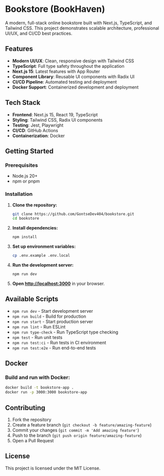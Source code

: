 # Bookstore (BookHaven)

A modern, full-stack online bookstore built with Next.js, TypeScript, and Tailwind CSS. This project demonstrates scalable architecture, professional UI/UX, and CI/CD best practices.

## Features

- **Modern UI/UX**: Clean, responsive design with Tailwind CSS
- **TypeScript**: Full type safety throughout the application
- **Next.js 15**: Latest features with App Router
- **Component Library**: Reusable UI components with Radix UI
- **CI/CD Pipeline**: Automated testing and deployment
- **Docker Support**: Containerized development and deployment

## Tech Stack

- **Frontend**: Next.js 15, React 19, TypeScript
- **Styling**: Tailwind CSS, Radix UI components
- **Testing**: Jest, Playwright
- **CI/CD**: GitHub Actions
- **Containerization**: Docker

## Getting Started

### Prerequisites

- Node.js 20+
- npm or pnpm

### Installation

1. **Clone the repository:**
   ```bash
   git clone https://github.com/GontseDev404/bookstore.git
   cd bookstore
   ```

2. **Install dependencies:**
   ```bash
   npm install
   ```

3. **Set up environment variables:**
   ```bash
   cp .env.example .env.local
   ```

4. **Run the development server:**
   ```bash
   npm run dev
   ```

5. **Open [http://localhost:3000](http://localhost:3000)** in your browser.

## Available Scripts

- `npm run dev` - Start development server
- `npm run build` - Build for production
- `npm run start` - Start production server
- `npm run lint` - Run ESLint
- `npm run type-check` - Run TypeScript type checking
- `npm test` - Run unit tests
- `npm run test:ci` - Run tests in CI environment
- `npm run test:e2e` - Run end-to-end tests

## Docker

### Build and run with Docker:

```bash
docker build -t bookstore-app .
docker run -p 3000:3000 bookstore-app
```

## Contributing

1. Fork the repository
2. Create a feature branch (`git checkout -b feature/amazing-feature`)
3. Commit your changes (`git commit -m 'Add amazing feature'`)
4. Push to the branch (`git push origin feature/amazing-feature`)
5. Open a Pull Request

## License

This project is licensed under the MIT License. 